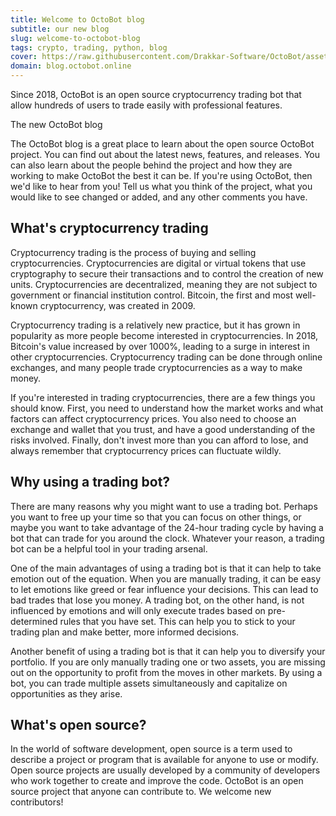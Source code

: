 ```yaml
---
title: Welcome to OctoBot blog
subtitle: our new blog
slug: welcome-to-octobot-blog
tags: crypto, trading, python, blog
cover: https://raw.githubusercontent.com/Drakkar-Software/OctoBot/assets/OctoBot-icon-only.png
domain: blog.octobot.online
--- 
```


Since 2018, OctoBot is an open source cryptocurrency trading bot that allow hundreds of users to trade easily with professional features.

The new OctoBot blog

The OctoBot blog is a great place to learn about the open source OctoBot project. You can find out about the latest news, features, and releases. You can also learn about the people behind the project and how they are working to make OctoBot the best it can be. If you're using OctoBot, then we'd like to hear from you! Tell us what you think of the project, what you would like to see changed or added, and any other comments you have.

## What's cryptocurrency trading

Cryptocurrency trading is the process of buying and selling cryptocurrencies. Cryptocurrencies are digital or virtual tokens that use cryptography to secure their transactions and to control the creation of new units. Cryptocurrencies are decentralized, meaning they are not subject to government or financial institution control. Bitcoin, the first and most well-known cryptocurrency, was created in 2009. 

Cryptocurrency trading is a relatively new practice, but it has grown in popularity as more people become interested in cryptocurrencies. In 2018, Bitcoin's value increased by over 1000%, leading to a surge in interest in other cryptocurrencies. Cryptocurrency trading can be done through online exchanges, and many people trade cryptocurrencies as a way to make money. 

If you're interested in trading cryptocurrencies, there are a few things you should know. First, you need to understand how the market works and what factors can affect cryptocurrency prices. You also need to choose an exchange and wallet that you trust, and have a good understanding of the risks involved. Finally, don't invest more than you can afford to lose, and always remember that cryptocurrency prices can fluctuate wildly.

## Why using a trading bot? 

There are many reasons why you might want to use a trading bot. Perhaps you want to free up your time so that you can focus on other things, or maybe you want to take advantage of the 24-hour trading cycle by having a bot that can trade for you around the clock. Whatever your reason, a trading bot can be a helpful tool in your trading arsenal.

One of the main advantages of using a trading bot is that it can help to take emotion out of the equation. When you are manually trading, it can be easy to let emotions like greed or fear influence your decisions. This can lead to bad trades that lose you money. A trading bot, on the other hand, is not influenced by emotions and will only execute trades based on pre-determined rules that you have set. This can help you to stick to your trading plan and make better, more informed decisions.

Another benefit of using a trading bot is that it can help you to diversify your portfolio. If you are only manually trading one or two assets, you are missing out on the opportunity to profit from the moves in other markets. By using a bot, you can trade multiple assets simultaneously and capitalize on opportunities as they arise.

## What's open source?

In the world of software development, open source is a term used to describe a project or program that is available for anyone to use or modify. Open source projects are usually developed by a community of developers who work together to create and improve the code. OctoBot is an open source project that anyone can contribute to. We welcome new contributors!

